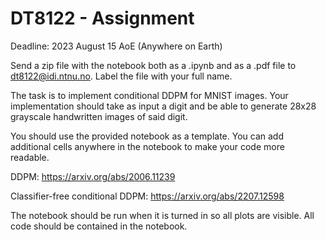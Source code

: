 # DT8122 - Assignment

Deadline: 2023 August 15 AoE (Anywhere on Earth)

Send a zip file with the notebook both as a .ipynb and as a .pdf file to [dt8122@idi.ntnu.no](mailto:dt8122@idi.ntnu.no). Label the file with your full name.

The task is to implement conditional DDPM for MNIST images. Your implementation should take as input a digit and be able to generate 28x28 grayscale handwritten images of said digit. 

You should use the provided notebook as a template. You can add additional cells anywhere in the notebook to make your code more readable.

DDPM: https://arxiv.org/abs/2006.11239

Classifier-free conditional DDPM: https://arxiv.org/abs/2207.12598

The notebook should be run when it is turned in so all plots are visible. All code should be contained in the notebook.